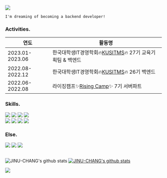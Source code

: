 <img src="https://capsule-render.vercel.app/api?type=waving&color=bce8cb&height=200&section=header&text=Jinwoo's%20Github&fontSize=90" />

```
I'm dreaming of becoming a backend developer!
```

### Activities.
|연도|활동명|
|------|---|
|2023.01-2023.06|한국대학생IT경영학회🔥[KUSITMS](https://github.com/KUSITMS-26th)🔥 27기 교육기획팀 & 백엔드|
|2022.08-2022.12|한국대학생IT경영학회🔥[KUSITMS](https://github.com/KUSITMS-26th)🔥 26기 백엔드|
|2022.06-2022.08|라이징캠프✨[Rising Camp](https://risingcamp.com/?gclid=CjwKCAiA-8SdBhBGEiwAWdgtcGnMqWEssLgPh1NZS5l8GEdpumL54uwazSGRRulSw0CoFLvOppagixoCuRsQAvD_BwE)✨ 7기 서버파트|

### Skills.
<div>
<img src="https://img.shields.io/badge/Springboot-339933?style=for-the-badge&logo=Spring Boot&logoColor=white"/>
<img src="https://img.shields.io/badge/Java-3776AB?style=for-the-badge&logo=Java&logoColor=white"/> 
<img src="https://img.shields.io/badge/mysql-4479A1?style=for-the-badge&logo=mysql&logoColor=white">
<img src="https://img.shields.io/badge/Redis-red?style=for-the-badge&logo=Redis&logoColor=white"/>
<br>
<img src="http://img.shields.io/badge/Docker-2496ED?style=for-the-badge&logo=Docker&logoColor=white"/>
<img src="http://img.shields.io/badge/GitHub Actions-2088FF?style=for-the-badge&logo=GitHub Actions&logoColor=white"/>
<img src="http://img.shields.io/badge/-Github-black?style=for-the-badge&logo=github&link=https://alpox.kr"/>
<img src="https://img.shields.io/badge/Git-F05032?style=for-the-badge&logo=Git&logoColor=white">
</div>

### Else.
<div>
<img src="https://img.shields.io/badge/Node.js-339933?style=for-the-badge&logo=Node.js&logoColor=white"/>
<img src="https://img.shields.io/badge/JavaScript-F7DF1E?style=for-the-badge&logo=JavaScript&logoColor=black"/>
<img src="https://img.shields.io/badge/Python-3776AB?style=for-the-badge&logo=Python&logoColor=white"/>
</div>
<br>

![JINU-CHANG's github stats](https://github-readme-stats.vercel.app/api?username=JINU-CHANG)
[![JINU-CHANG's github stats](https://github-readme-stats.vercel.app/api/top-langs/?username=JINU-CHANG&hide_border=true&title_color=004386&icon_color=004386&layout=compact)](https://github.com/JINU-CHANG)

<img src="https://capsule-render.vercel.app/api?type=waving&color=bce8cb&height=200&section=footer&text=&fontSize=90" />


<!--
**JINU-CHANG/JINU-CHANG** is a ✨ _special_ ✨ repository because its `README.md` (this file) appears on your GitHub profile.

Here are some ideas to get you started:

- 🔭 I’m currently working on ...
- 🌱 I’m currently learning ...
- 👯 I’m looking to collaborate on ...
- 🤔 I’m looking for help with ...
- 💬 Ask me about ...
- 📫 How to reach me: ...
- 😄 Pronouns: ...
- ⚡ Fun fact: ...
-->
